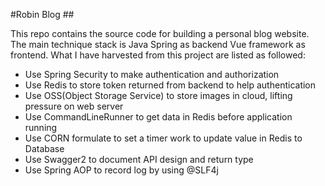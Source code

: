 #Robin Blog ##

This repo contains the source code for building a personal blog website. The main technique stack is Java Spring as backend
Vue framework as frontend. What I have harvested from this project are listed as followed:<br>

<ul>
<li>Use Spring Security to make authentication and authorization</li>
<li>Use Redis to store token returned from backend to help authentication</li>
<li>Use OSS(Object Storage Service) to store images in cloud, lifting pressure on web server</li>
<li>Use CommandLineRunner to get data in Redis before application running</li>
<li>Use CORN formulate to set a timer work to update value in Redis to Database</li>
<li>Use Swagger2 to document API design and return type</li>
<li>Use Spring AOP to record log by using @SLF4j</li>

</ul>